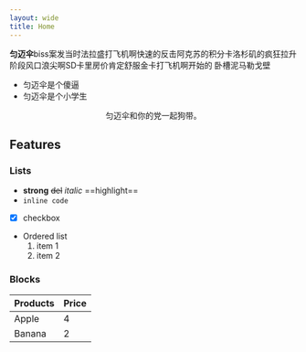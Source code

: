 ```yaml
---
layout: wide
title: Home
---
```

**匀迈伞**biss案发当时法拉盛打飞机啊快速的反击阿克苏的积分卡洛杉矶的疯狂拉升阶段风口浪尖啊SD卡里房价肯定舒服金卡打飞机啊开始的
卧槽泥马勒戈壁

- 匀迈伞是个傻逼
- 匀迈伞是个小学生

<p style="text-align:center">匀迈伞和你的党一起狗带。</p>



## Features


### Lists

- **strong** ~~del~~ *italic* ==highlight==
- `inline code`
- [x] checkbox
- Ordered list
  1. item 1
  2. item 2

### Blocks



| Products | Price |
|-|-|
| Apple | 4 |
| Banana | 2 |
